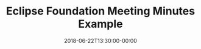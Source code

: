 ---
title: "Eclipse Foundation Meeting Minutes Example"
date: 2018-06-22T13:30:00-00:00
description: "Meeting Minutes"
---